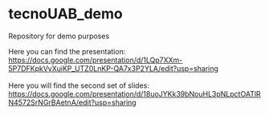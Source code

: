 # tecnoUAB_demo
Repository for demo purposes

Here you can find the presentation:
<br />
https://docs.google.com/presentation/d/1LQp7XXm-5P7DFKpkVyXuiKP_UTZ0LnKP-QA7x3P2YLA/edit?usp=sharing
<br />
<br />
Here you will find the second set of slides:
<br />
https://docs.google.com/presentation/d/18uoJYKk39bNouHL3pNLpctOATlRN4572SrNGrBAetnA/edit?usp=sharing
